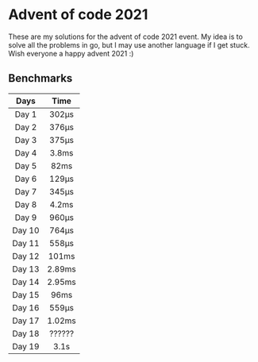 # Advent of code 2021

These are my solutions for the advent of code 2021 event. My idea is to solve all the problems in go, but I may use another language if I get stuck. Wish everyone a happy advent 2021 :)

## Benchmarks

| Days | Time |
| :----: | :----: |
| Day 1 | 302&mu;s |
| Day 2 | 376&mu;s |
| Day 3 | 375&mu;s |
| Day 4 | 3.8ms |
| Day 5 | 82ms |
| Day 6 | 129&mu;s |
| Day 7 | 345&mu;s |
| Day 8 | 4.2ms |
| Day 9 | 960&mu;s |
| Day 10 | 764&mu;s |
| Day 11 | 558&mu;s |
| Day 12 | 101ms |
| Day 13 | 2.89ms |
| Day 14 | 2.95ms |
| Day 15 | 96ms |
| Day 16 | 559&mu;s |
| Day 17 | 1.02ms |
| Day 18 | ?????? |
| Day 19 | 3.1s |